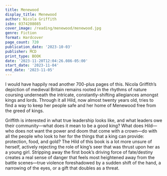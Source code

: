 ```yaml
---
title: Menewood
display_title: Menewood
author: Nicola Griffith
isbn: 0374208085
cover_image: /reading/menewood/menewood.jpg
genre: Fiction
format: Hardcover
page_count: 720
publication_date: '2023-10-03'
publisher: MCD
print_type: BOOK
date: '2023-11-20T12:04:26.086-05:00'
start_date: '2023-11-04'
end_date: '2023-11-05'
---
```


I would have happily read another 700-plus pages of this. Nicola Griffith’s depiction of medieval Britain remains rooted in the rhythms of nature coursing underneath the intricate, constantly-shifting allegiances amongst kings and lords. Through it all Hild, now almost twenty years old, tries to find a way to keep her people safe and her home of Menewood free from the greed of kings.

Griffith is interested in what true leadership looks like, and what leaders owe their community—what does it mean to be a good king? What does Hild—who does not want the power and doom that come with a crown—do with all the people who look to her for the things that a king can provide: protection, food, and gold? The Hild of this book is a lot more unsure of herself, actively rejecting the role of king’s seer that was thrust upon her as a young girl. Stripping away the first book’s driving force of fate/destiny creates a real sense of danger that feels most heightened away from the battle scenes—true violence  foreshadowed by a sudden shift of the hand, a narrowing of the eyes, or a gift that doubles as a threat.
